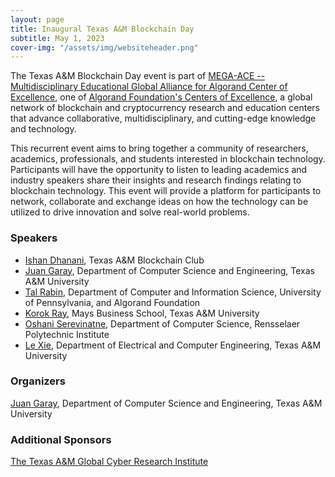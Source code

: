 ```yaml
---
layout: page
title: Inaugural Texas A&M Blockchain Day
subtitle: May 1, 2023
cover-img: "/assets/img/websiteheader.png"
---
```


The Texas A&M Blockchain Day event is part of [MEGA-ACE -- Multidisciplinary Educational Global Alliance for Algorand Center of Excellence](https://www.cs.purdue.edu/blockchain/research/mega-ace.html), one of [Algorand Foundation's Centers of Excellence](https://www.algorand.foundation/ace), a global network of blockchain and cryptocurrency research and education centers that advance collaborative, multidisciplinary, and cutting-edge knowledge and technology. 

This recurrent event aims to bring together a community of researchers, academics, professionals, and students interested in blockchain technology. Participants will have the opportunity to listen to leading academics and industry speakers share their insights and research findings relating to blockchain technology. This event will provide a platform for participants to network, collaborate and exchange ideas on how the technology can be utilized to drive innovation and solve real-world problems.
    

### Speakers

- [Ishan Dhanani](https://www.linkedin.com/in/ishandhanani/), Texas A&M Blockchain Club
- [Juan Garay](https://jagaray.com), Department of Computer Science and Engineering, Texas A&M University 
- [Tal Rabin](https://en.wikipedia.org/wiki/Tal_Rabin), Department of Computer and Information Science, University of Pennsylvania, and Algorand Foundation
- [Korok Ray](https://mays.tamu.edu/directory/korok/), Mays Business School, Texas A&M University
- [Oshani Serevinatne](https://faculty.rpi.edu/oshani-seneviratne), Department of Computer Science, Rensselaer Polytechnic Institute
- [Le Xie](https://gridx.engr.tamu.edu/), Department of Electrical and Computer Engineering, Texas A&M University



### Organizers

[Juan Garay](https://jagaray.com), Department of Computer Science and Engineering, Texas A&M University 

### Additional Sponsors
    
[The Texas A&M Global Cyber Research Institute](https://gcri.tamu.edu/)  
